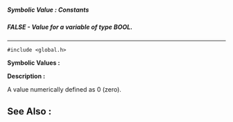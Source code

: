##### Symbolic Value : Constants
##### FALSE - Value for a variable of type BOOL.
---
```
#include <global.h>
```

**Symbolic Values :**



**Description :**

A value numerically defined as 0 (zero).


**See Also :**
---
